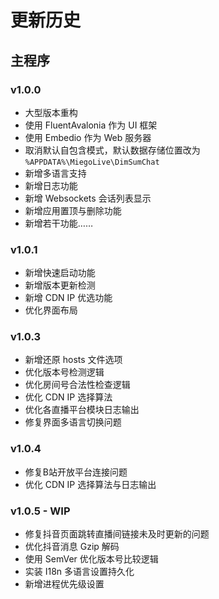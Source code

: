 # 更新历史

## 主程序

### v1.0.0

- 大型版本重构
- 使用 FluentAvalonia 作为 UI 框架
- 使用 Embedio 作为 Web 服务器
- 取消默认自包含模式，默认数据存储位置改为 `%APPDATA%\MiegoLive\DimSumChat`
- 新增多语言支持
- 新增日志功能
- 新增 Websockets 会话列表显示
- 新增应用置顶与删除功能
- 新增若干功能……

### v1.0.1

- 新增快速启动功能
- 新增版本更新检测
- 新增 CDN IP 优选功能
- 优化界面布局

### v1.0.3

- 新增还原 hosts 文件选项
- 优化版本号检测逻辑
- 优化房间号合法性检查逻辑
- 优化 CDN IP 选择算法
- 优化各直播平台模块日志输出
- 修复界面多语言切换问题

### v1.0.4

- 修复B站开放平台连接问题
- 优化 CDN IP 选择算法与日志输出

### v1.0.5 - WIP

- 修复抖音页面跳转直播间链接未及时更新的问题
- 优化抖音消息 Gzip 解码
- 使用 SemVer 优化版本号比较逻辑
- 实装 I18n 多语言设置持久化
- 新增进程优先级设置
